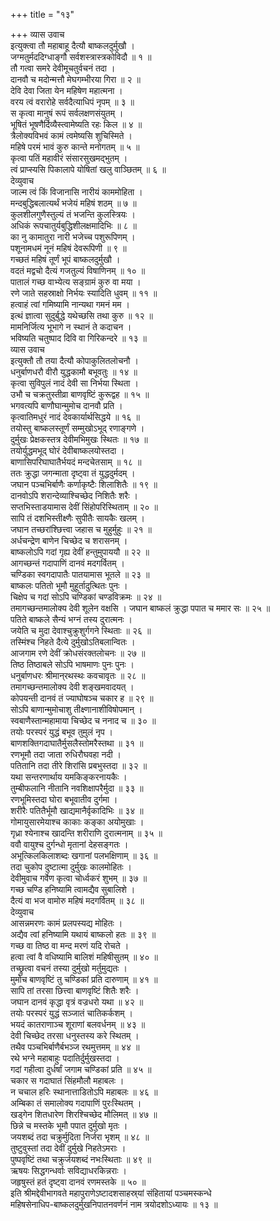 +++
title = "१३"

+++
व्यास उवाच  
इत्युक्त्वा तौ महाबाहू दैत्यौ बाष्कलदुर्मुखौ ।  
जग्मतुर्मददिग्धाङ्गौ सर्वशस्त्रास्त्रकोविदौ ॥ १ ॥  
तौ गत्वा समरे देवीमूचतुर्वचनं तदा ।  
दानवौ च मदोन्मत्तौ मेघगम्भीरया गिरा ॥ २ ॥  
देवि देवा जिता येन महिषेण महात्मना ।  
वरय त्वं वरारोहे सर्वदैत्याधिपं नृपम् ॥ ३ ॥  
स कृत्वा मानुषं रूपं सर्वलक्षणसंयुतम् ।  
भूषितं भूषणैर्दिव्यैस्त्वामेष्यति रहः किल ॥ ४ ॥  
त्रैलोक्यविभवं कामं त्वमेष्यसि शुचिस्मिते ।  
महिषे परमं भावं कुरु कान्ते मनोगतम् ॥ ५ ॥  
कृत्वा पतिं महावीरं संसारसुखमद्‌भुतम् ।  
त्वं प्राप्स्यसि पिकालापे योषितां खलु वाञ्छितम् ॥ ६ ॥  
देव्युवाच  
जाल्म त्वं किं विजानासि नारीयं काममोहिता ।  
मन्दबुद्धिबलात्यर्थं भजेयं महिषं शठम् ॥ ७ ॥  
कुलशीलगुणैस्तुल्यं तं भजन्ति कुलस्त्रियः ।  
अधिकं रूपचातुर्यबुद्धिशीलक्षमादिभिः ॥ ८ ॥  
का नु कामातुरा नारी भजेच्च पशुरूपिणम् ।  
पशूनामधमं नूनं महिषं देवरूपिणी ॥ ९ ॥  
गच्छतं महिषं तूर्णं भूपं बाष्कलदुर्मुखौ ।  
वदतं मद्वचो दैत्यं गजतुल्यं विषाणिनम् ॥ १० ॥  
पातालं गच्छ वाभ्येत्य सङ्ग्रामं कुरु वा मया ।  
रणे जाते सहस्राक्षो निर्भयः स्यादिति धुवम् ॥ ११ ॥  
हत्वाहं त्वां गमिष्यामि नान्यथा गमनं मम ।  
इत्थं ज्ञात्वा सुदुर्बुद्धे यथेच्छसि तथा कुरु ॥ १२ ॥  
मामनिर्जित्य भूभागे न स्थानं ते कदाचन ।  
भविष्यति चतुष्पाद दिवि वा गिरिकन्दरे ॥ १३ ॥  
व्यास उवाच  
इत्युक्तौ तौ तया दैत्यौ कोपाकुलितलोचनौ ।  
धनुर्बाणधरौ वीरौ युद्धकामौ बभूवतुः ॥ १४ ॥  
कृत्वा सुविपुलं नादं देवी सा निर्भया स्थिता ।  
उभौ च चक्रतुस्तीव्रा बाणवृष्टिं कुरूद्वह ॥ १५ ॥  
भगवत्यपि बाणौघान्मुमोच दानवौ प्रति ।  
कृत्वातिमधुरं नादं देवकार्यार्थसिद्धये ॥ १६ ॥  
तयोस्तु बाष्कलस्तूर्णं सम्मुखोऽभूद्‌ रणाङ्गणे ।  
दुर्मुखः प्रेक्षकस्तत्र देवीमभिमुखः स्थितः ॥ १७ ॥  
तयोर्युद्धमभूद्‌ घोरं देवीबाष्कलयोस्तदा ।  
बाणासिपरिघाघातैर्भयदं मन्दचेतसाम् ॥ १८ ॥  
ततः क्रुद्धा जगन्माता दृष्ट्वा तं युद्धदुर्मदम् ।  
जघान पञ्चभिर्बाणैः कर्णाकृष्टैः शिलाशितैः ॥ १९ ॥  
दानवोऽपि शरान्देव्याश्चिच्छेद निशितैः शरैः ।  
सप्तभिस्ताडयामास देवीं सिंहोपरिस्थिताम् ॥ २० ॥  
सापि तं दशभिस्तीक्ष्णैः सुपीतैः सायकैः खलम् ।  
जघान तच्छरांश्छित्त्वा जहास च मुहुर्मुहुः ॥ २१ ॥  
अर्धचन्द्रेण बाणेन चिच्छेद च शरासनम् ।  
बाष्कलोऽपि गदां गृह्य देवीं हन्तुमुपाययौ ॥ २२ ॥  
आगच्छन्तं गदापाणिं दानवं मदगर्वितम् ।  
चण्डिका स्वगदापातैः पातयामास भूतले ॥ २३ ॥  
बाष्कलः पतितो भूमौ मुहूर्तादुत्थितः पुनः ।  
चिक्षेप च गदां सोऽपि चण्डिकां चण्डविक्रमः ॥ २४ ॥  
तमागच्छन्तमालोक्य देवी शूलेन वक्षसि ।
जघान बाष्कलं क्रुद्धा पपात च ममार सः ॥ २५ ॥  
पतिते बाष्कले सैन्यं भग्नं तस्य दुरात्मनः ।  
जयेति च मुदा देवाश्चुक्रुशुर्गगने स्थिताः ॥ २६ ॥  
तस्मिंश्च निहते दैत्ये दुर्मुखोऽतिबलान्वितः ।  
आजगाम रणे देवीं क्रोधसंरक्तलोचनः ॥ २७ ॥  
तिष्ठ तिष्ठाबले सोऽपि भाषमाणः पुनः पुनः ।  
धनुर्बाणधरः श्रीमान्‌रथस्थः कवचावृतः ॥ २८ ॥  
तमागच्छन्तमालोक्य देवी शङ्खमवादयत् ।  
कोपयन्ती दानवं तं ज्याघोषञ्च चकार ह ॥ २९ ॥  
सोऽपि बाणान्मुमोचाशु तीक्ष्णानाशीविषोपमान् ।  
स्वबाणैस्तान्महामाया चिच्छेद च ननाद च ॥ ३० ॥  
तयोः परस्परं युद्धं बभूव तुमुलं नृप ।  
बाणशक्तिगदाघातैर्मुसलैस्तोमरैस्तथा ॥ ३१ ॥  
रणभूमौ तदा जाता रुधिरौघवहा नदी ।  
पतितानि तदा तीरे शिरांसि प्रबभुस्तदा ॥ ३२ ॥  
यथा सन्तरणार्थाय यमकिङ्करनायकैः ।  
तुम्बीफलानि नीतानि नवशिक्षापरैर्मुदा ॥ ३३ ॥  
रणभूमिस्तदा घोरा बभूवातीव दुर्गमा ।  
शरीरैः पतितैर्भूमौ खाद्यमानैर्वृकादिभिः ॥ ३४ ॥  
गोमायुसारमेयाश्च काकाः कङ्का अयोमुखाः ।  
गृध्रा श्येनाश्च खादन्ति शरीराणि दुरात्मनाम् ॥ ३५ ॥  
ववौ वायुश्च दुर्गन्धो मृतानां देहसङ्गतः ।  
अभूत्किलकिलाशब्दः खगानां पलभक्षिणाम् ॥ ३६ ॥  
तदा चुकोप दुष्टात्मा दुर्मुखः कालमोहितः ।  
देवीमुवाच गर्वेण कृत्वा चोर्ध्वकरं शुभम् ॥ ३७ ॥  
गच्छ चण्डि हनिष्यामि त्वामद्यैव सुबालिशे ।  
दैत्यं वा भज वामोरु महिषं मदगर्वितम् ॥ ३८ ॥  
देव्युवाच  
आसन्नमरणः कामं प्रलपस्यद्य मोहितः ।  
अद्यैव त्वां हनिष्यामि यथायं बाष्कलो हतः ॥ ३९ ॥  
गच्छ वा तिष्ठ वा मन्द मरणं यदि रोचते ।  
हत्वा त्वां वै वधिष्यामि बालिशं महिषीसुतम् ॥ ४० ॥  
तच्छ्रुत्वा वचनं तस्या दुर्मुखो मर्तुमुद्यतः ।  
मुमोच बाणवृष्टिं तु चण्डिकां प्रति दारुणाम् ॥ ४१ ॥  
सापि तां तरसा छित्त्वा बाणवृष्टिं शितैः शरैः ।  
जघान दानवं कृद्धा वृत्रं वज्रधरो यथा ॥ ४२ ॥  
तयोः परस्परं युद्धं सञ्जातं चातिकर्कशम् ।  
भयदं कातराणाञ्च शूराणां बलवर्धनम् ॥ ४३ ॥  
देवी चिच्छेद तरसा धनुस्तस्य करे स्थितम् ।  
तथैव पञ्चभिर्बाणैर्बभञ्ज रथमुत्तमम् ॥ ४४ ॥  
रथे भग्ने महाबाहुः पदातिर्दुर्मुखस्तदा ।  
गदां गहीत्वा दुर्धर्षां जगाम चण्डिकां प्रति ॥ ४५ ॥  
चकार स गदाघातं सिंहमौलौ महाबलः ।  
न चचाल हरिः स्थानात्ताडितोऽपि महाबलः ॥ ४६ ॥  
अम्बिका तं समालोक्य गदापाणिं पुरःस्थितम् ।  
खड्गेन शितधारेण शिरश्चिच्छेद मौलिमत् ॥ ४७ ॥  
छिन्ने च मस्तके भूमौ पपात दुर्मुखो मृतः ।  
जयशब्दं तदा चक्रुर्मुदिता निर्जरा भृशम् ॥ ४८ ॥  
तुष्टुवुस्तां तदा देवीं दुर्मुखे निहतेऽमराः ।  
पुष्पवृष्टिं तथा चक्रुर्जयशब्दं नभःस्थिताः ॥ ४९ ॥  
ऋषयः सिद्धगन्धर्वाः सविद्याधरकिन्नराः ।  
जहृषुस्तं हतं दृष्ट्वा दानवं रणमस्तके ॥ ५० ॥  
इति श्रीमद्देवीभागवते महापुराणेऽष्टादशसाहस्र्यां संहितायां पञ्चमस्कन्धे  
महिषसेनाधिप-बाष्कलदुर्मुखनिपातनवर्णनं नाम त्रयोदशोऽध्यायः ॥ १३ ॥

